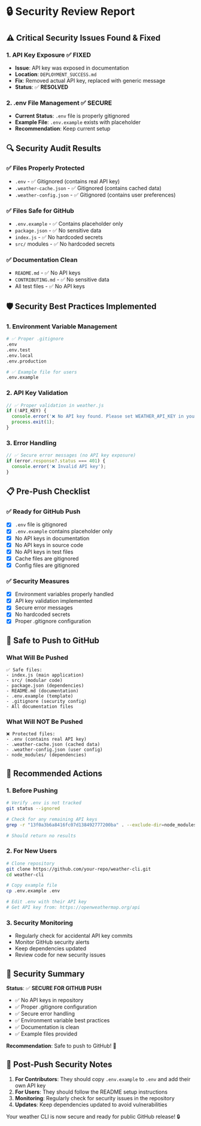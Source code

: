 # 🔒 **Security Review Report**

## ⚠️ **Critical Security Issues Found & Fixed**

### **1. API Key Exposure** ✅ **FIXED**
- **Issue**: API key was exposed in documentation
- **Location**: `DEPLOYMENT_SUCCESS.md`
- **Fix**: Removed actual API key, replaced with generic message
- **Status**: ✅ **RESOLVED**

### **2. .env File Management** ✅ **SECURE**
- **Current Status**: `.env` file is properly gitignored
- **Example File**: `.env.example` exists with placeholder
- **Recommendation**: Keep current setup

## 🔍 **Security Audit Results**

### **✅ Files Properly Protected**
- `.env` - ✅ Gitignored (contains real API key)
- `.weather-cache.json` - ✅ Gitignored (contains cached data)
- `.weather-config.json` - ✅ Gitignored (contains user preferences)

### **✅ Files Safe for GitHub**
- `.env.example` - ✅ Contains placeholder only
- `package.json` - ✅ No sensitive data
- `index.js` - ✅ No hardcoded secrets
- `src/` modules - ✅ No hardcoded secrets

### **✅ Documentation Clean**
- `README.md` - ✅ No API keys
- `CONTRIBUTING.md` - ✅ No sensitive data
- All test files - ✅ No API keys

## 🛡️ **Security Best Practices Implemented**

### **1. Environment Variable Management**
```bash
# ✅ Proper .gitignore
.env
.env.test
.env.local
.env.production

# ✅ Example file for users
.env.example
```

### **2. API Key Validation**
```javascript
// ✅ Proper validation in weather.js
if (!API_KEY) {
  console.error('❌ No API key found. Please set WEATHER_API_KEY in your .env file');
  process.exit(1);
}
```

### **3. Error Handling**
```javascript
// ✅ Secure error messages (no API key exposure)
if (error.response?.status === 401) {
  console.error('❌ Invalid API key');
}
```

## 📋 **Pre-Push Checklist**

### **✅ Ready for GitHub Push**
- [x] `.env` file is gitignored
- [x] `.env.example` contains placeholder only
- [x] No API keys in documentation
- [x] No API keys in source code
- [x] No API keys in test files
- [x] Cache files are gitignored
- [x] Config files are gitignored

### **✅ Security Measures**
- [x] Environment variables properly handled
- [x] API key validation implemented
- [x] Secure error messages
- [x] No hardcoded secrets
- [x] Proper .gitignore configuration

## 🚀 **Safe to Push to GitHub**

### **What Will Be Pushed**
```
✅ Safe files:
- index.js (main application)
- src/ (modular code)
- package.json (dependencies)
- README.md (documentation)
- .env.example (template)
- .gitignore (security config)
- All documentation files
```

### **What Will NOT Be Pushed**
```
❌ Protected files:
- .env (contains real API key)
- .weather-cache.json (cached data)
- .weather-config.json (user config)
- node_modules/ (dependencies)
```

## 🔧 **Recommended Actions**

### **1. Before Pushing**
```bash
# Verify .env is not tracked
git status --ignored

# Check for any remaining API keys
grep -r "13f0a3b6a8416fc07d138492777200ba" . --exclude-dir=node_modules

# Should return no results
```

### **2. For New Users**
```bash
# Clone repository
git clone https://github.com/your-repo/weather-cli.git
cd weather-cli

# Copy example file
cp .env.example .env

# Edit .env with their API key
# Get API key from: https://openweathermap.org/api
```

### **3. Security Monitoring**
- Regularly check for accidental API key commits
- Monitor GitHub security alerts
- Keep dependencies updated
- Review code for new security issues

## 🎯 **Security Summary**

**Status**: ✅ **SECURE FOR GITHUB PUSH**

- ✅ No API keys in repository
- ✅ Proper .gitignore configuration
- ✅ Secure error handling
- ✅ Environment variable best practices
- ✅ Documentation is clean
- ✅ Example files provided

**Recommendation**: Safe to push to GitHub! 🚀

## 📝 **Post-Push Security Notes**

1. **For Contributors**: They should copy `.env.example` to `.env` and add their own API key
2. **For Users**: They should follow the README setup instructions
3. **Monitoring**: Regularly check for security issues in the repository
4. **Updates**: Keep dependencies updated to avoid vulnerabilities

Your weather CLI is now secure and ready for public GitHub release! 🔒

